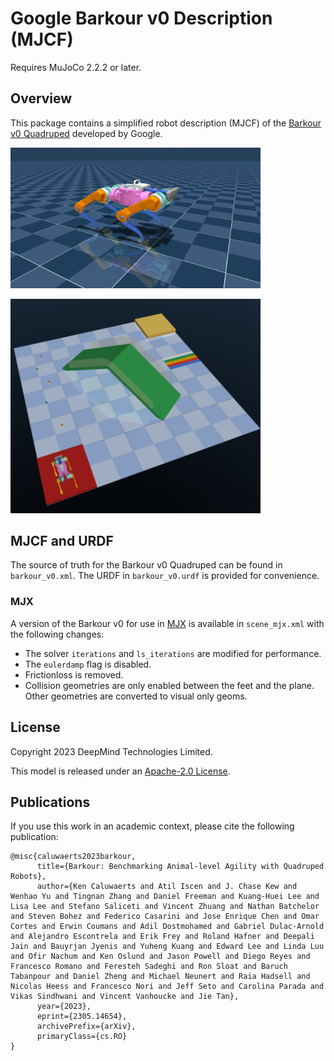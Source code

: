 # Google Barkour v0 Description (MJCF)

Requires MuJoCo 2.2.2 or later.

## Overview

This package contains a simplified robot description (MJCF) of the [Barkour v0 Quadruped](https://ai.googleblog.com/2023/05/barkour-benchmarking-animal-level.html) developed by Google.

<p float="left">
  <img src="barkour_v0.png" width="400">
</p>

<p float="left">
  <img src="barkour_v0_course.png" width="400">
</p>

## MJCF and URDF

The source of truth for the Barkour v0 Quadruped can be found in `barkour_v0.xml`. The URDF in `barkour_v0.urdf` is provided for convenience.

### MJX

A version of the Barkour v0 for use in [MJX](https://mujoco.readthedocs.io/en/stable/mjx.html) is available in `scene_mjx.xml` with the following changes:

* The solver `iterations` and `ls_iterations` are modified for performance.
* The `eulerdamp` flag is disabled.
* Frictionloss is removed.
* Collision geometries are only enabled between the feet and the plane. Other geometries are converted to visual only geoms.

## License

Copyright 2023 DeepMind Technologies Limited.

This model is released under an [Apache-2.0 License](LICENSE).

## Publications

If you use this work in an academic context, please cite the following publication:

    @misc{caluwaerts2023barkour,
          title={Barkour: Benchmarking Animal-level Agility with Quadruped Robots},
          author={Ken Caluwaerts and Atil Iscen and J. Chase Kew and Wenhao Yu and Tingnan Zhang and Daniel Freeman and Kuang-Huei Lee and Lisa Lee and Stefano Saliceti and Vincent Zhuang and Nathan Batchelor and Steven Bohez and Federico Casarini and Jose Enrique Chen and Omar Cortes and Erwin Coumans and Adil Dostmohamed and Gabriel Dulac-Arnold and Alejandro Escontrela and Erik Frey and Roland Hafner and Deepali Jain and Bauyrjan Jyenis and Yuheng Kuang and Edward Lee and Linda Luu and Ofir Nachum and Ken Oslund and Jason Powell and Diego Reyes and Francesco Romano and Feresteh Sadeghi and Ron Sloat and Baruch Tabanpour and Daniel Zheng and Michael Neunert and Raia Hadsell and Nicolas Heess and Francesco Nori and Jeff Seto and Carolina Parada and Vikas Sindhwani and Vincent Vanhoucke and Jie Tan},
          year={2023},
          eprint={2305.14654},
          archivePrefix={arXiv},
          primaryClass={cs.RO}
    }
